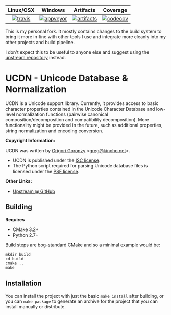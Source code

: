 | Linux/OSX | Windows | Artifacts | Coverage |
| :---------: | :------------: | :--------: | :--------: |
| [![travis](https://travis-ci.org/Nephatrine/ucdn-neph.svg?branch=master)](https://travis-ci.org/Nephatrine/ucdn-neph) | [![appveyor](https://ci.appveyor.com/api/projects/status/lpwxdh7nsswly6jf/branch/master?svg=true)](https://ci.appveyor.com/project/Nephatrine/ucdn-neph) | [![artifacts](https://img.shields.io/badge/bin-MSVC14-brightgreen.svg)](https://ci.appveyor.com/project/Nephatrine/ucdn-neph/build/artifacts) | [![codecov](https://codecov.io/gh/Nephatrine/ucdn-neph/branch/master/graph/badge.svg)](https://codecov.io/gh/Nephatrine/ucdn-neph)

This is my personal fork. It mostly contains changes to the build system to
bring it more in-line with other tools I use and integrate more cleanly into my
other projects and build pipeline.

I don't expect this to be useful to anyone else and suggest using the
[upstream repository](https://github.com/grigorig/ucdn) instead.

# UCDN - Unicode Database & Normalization

UCDN is a Unicode support library. Currently, it provides access
to basic character properties contained in the Unicode Character
Database and low-level normalization functions (pairwise canonical
composition/decomposition and compatibility decomposition). More
functionality might be provided in the future, such as additional
properties, string normalization and encoding conversion.

**Copyright Information:**

UCDN was written by [Grigori Goronzy](https://github.com/grigorig) <<greg@kinoho.net>>.

* UCDN is published under the [ISC license](LICENSE.md).
* The Python script required for parsing Unicode database files is licensed
  under the [PSF license](config/scripts/PYTHON-LICENSE).

**Other Links:**

* [Upstream @ GitHub](https://github.com/grigorig/ucdn)

## Building

**Requires**

* CMake 3.2+
* Python 2.7+

Build steps are bog-standard CMake and so a minimal example would be:

```
mkdir build
cd build
cmake ..
make
```

## Installation

You can install the project with just the basic `make install` after building,
or you can `make package` to generate an archive for the project that you can
install manually or distribute.

